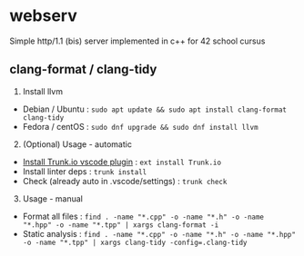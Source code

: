 # webserv
Simple http/1.1 (bis) server implemented in c++ for 42 school cursus

## clang-format / clang-tidy
1. Install llvm
 - Debian / Ubuntu : `sudo apt update && sudo apt install clang-format clang-tidy`
 - Fedora / centOS : `sudo dnf upgrade && sudo dnf install llvm`
2. (Optional) Usage - automatic
 - [Install Trunk.io vscode plugin](https://marketplace.visualstudio.com/items?itemName=trunk.io) : `ext install Trunk.io`
 - Install linter deps : `trunk install`
 - Check (already auto in .vscode/settings) : `trunk check`
3. Usage - manual
 - Format all files : `find . -name "*.cpp" -o -name "*.h" -o -name "*.hpp" -o -name "*.tpp" | xargs clang-format -i`
 - Static analysis : `find . -name "*.cpp" -o -name "*.h" -o -name "*.hpp" -o -name "*.tpp" | xargs clang-tidy -config=.clang-tidy`
